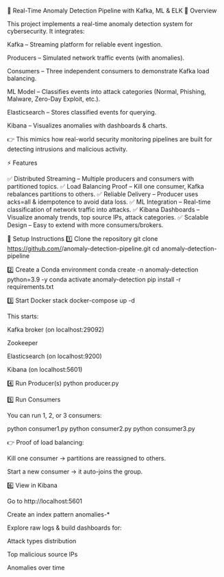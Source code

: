 🚀 Real-Time Anomaly Detection Pipeline with Kafka, ML & ELK
📌 Overview

This project implements a real-time anomaly detection system for cybersecurity.
It integrates:

Kafka – Streaming platform for reliable event ingestion.

Producers – Simulated network traffic events (with anomalies).

Consumers – Three independent consumers to demonstrate Kafka load balancing.

ML Model – Classifies events into attack categories (Normal, Phishing, Malware, Zero-Day Exploit, etc.).

Elasticsearch – Stores classified events for querying.

Kibana – Visualizes anomalies with dashboards & charts.

👉 This mimics how real-world security monitoring pipelines are built for detecting intrusions and malicious activity.

⚡ Features

✅ Distributed Streaming – Multiple producers and consumers with partitioned topics.
✅ Load Balancing Proof – Kill one consumer, Kafka rebalances partitions to others.
✅ Reliable Delivery – Producer uses acks=all & idempotence to avoid data loss.
✅ ML Integration – Real-time classification of network traffic into attacks.
✅ Kibana Dashboards – Visualize anomaly trends, top source IPs, attack categories.
✅ Scalable Design – Easy to extend with more consumers/brokers.

🐳 Setup Instructions
1️⃣ Clone the repository
git clone https://github.com/<your-username>/anomaly-detection-pipeline.git
cd anomaly-detection-pipeline

2️⃣ Create a Conda environment
conda create -n anomaly-detection python=3.9 -y
conda activate anomaly-detection
pip install -r requirements.txt

3️⃣ Start Docker stack
docker-compose up -d


This starts:

Kafka broker (on localhost:29092)

Zookeeper

Elasticsearch (on localhost:9200)

Kibana (on localhost:5601)

4️⃣ Run Producer(s)
python producer.py

5️⃣ Run Consumers

You can run 1, 2, or 3 consumers:

python consumer1.py
python consumer2.py
python consumer3.py


👉 Proof of load balancing:

Kill one consumer → partitions are reassigned to others.

Start a new consumer → it auto-joins the group.

6️⃣ View in Kibana

Go to http://localhost:5601

Create an index pattern anomalies-*

Explore raw logs & build dashboards for:

Attack types distribution

Top malicious source IPs

Anomalies over time